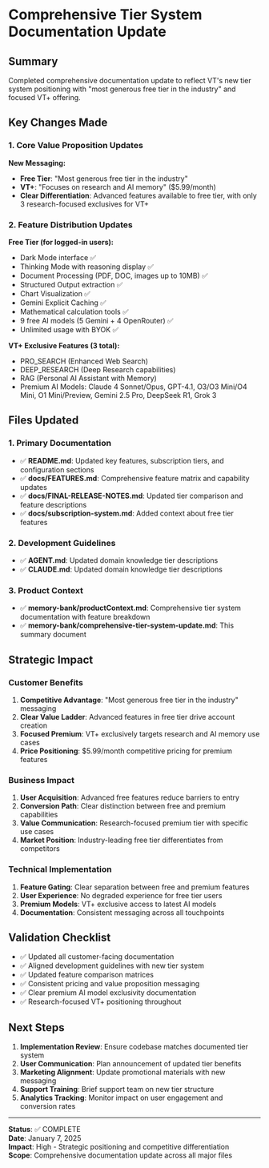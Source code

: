 # Comprehensive Tier System Documentation Update

## Summary

Completed comprehensive documentation update to reflect VT's new tier system positioning with "most generous free tier in the industry" and focused VT+ offering.

## Key Changes Made

### 1. Core Value Proposition Updates

**New Messaging:**

- **Free Tier**: "Most generous free tier in the industry"
- **VT+**: "Focuses on research and AI memory" ($5.99/month)
- **Clear Differentiation**: Advanced features available to free tier, with only 3 research-focused exclusives for VT+

### 2. Feature Distribution Updates

**Free Tier (for logged-in users):**

- Dark Mode interface ✅
- Thinking Mode with reasoning display ✅
- Document Processing (PDF, DOC, images up to 10MB) ✅
- Structured Output extraction ✅
- Chart Visualization ✅
- Gemini Explicit Caching ✅
- Mathematical calculation tools ✅
- 9 free AI models (5 Gemini + 4 OpenRouter) ✅
- Unlimited usage with BYOK ✅

**VT+ Exclusive Features (3 total):**

- PRO_SEARCH (Enhanced Web Search)
- DEEP_RESEARCH (Deep Research capabilities)
- RAG (Personal AI Assistant with Memory)
- Premium AI Models: Claude 4 Sonnet/Opus, GPT-4.1, O3/O3 Mini/O4 Mini, O1 Mini/Preview, Gemini 2.5 Pro, DeepSeek R1, Grok 3

## Files Updated

### 1. Primary Documentation

- ✅ **README.md**: Updated key features, subscription tiers, and configuration sections
- ✅ **docs/FEATURES.md**: Comprehensive feature matrix and capability updates
- ✅ **docs/FINAL-RELEASE-NOTES.md**: Updated tier comparison and feature descriptions
- ✅ **docs/subscription-system.md**: Added context about free tier features

### 2. Development Guidelines

- ✅ **AGENT.md**: Updated domain knowledge tier descriptions
- ✅ **CLAUDE.md**: Updated domain knowledge tier descriptions

### 3. Product Context

- ✅ **memory-bank/productContext.md**: Comprehensive tier system documentation with feature breakdown
- ✅ **memory-bank/comprehensive-tier-system-update.md**: This summary document

## Strategic Impact

### Customer Benefits

1. **Competitive Advantage**: "Most generous free tier in the industry" messaging
2. **Clear Value Ladder**: Advanced features in free tier drive account creation
3. **Focused Premium**: VT+ exclusively targets research and AI memory use cases
4. **Price Positioning**: $5.99/month competitive pricing for premium features

### Business Impact

1. **User Acquisition**: Advanced free features reduce barriers to entry
2. **Conversion Path**: Clear distinction between free and premium capabilities
3. **Value Communication**: Research-focused premium tier with specific use cases
4. **Market Position**: Industry-leading free tier differentiates from competitors

### Technical Implementation

1. **Feature Gating**: Clear separation between free and premium features
2. **User Experience**: No degraded experience for free tier users
3. **Premium Models**: VT+ exclusive access to latest AI models
4. **Documentation**: Consistent messaging across all touchpoints

## Validation Checklist

- ✅ Updated all customer-facing documentation
- ✅ Aligned development guidelines with new tier system
- ✅ Updated feature comparison matrices
- ✅ Consistent pricing and value proposition messaging
- ✅ Clear premium AI model exclusivity documentation
- ✅ Research-focused VT+ positioning throughout

## Next Steps

1. **Implementation Review**: Ensure codebase matches documented tier system
2. **User Communication**: Plan announcement of updated tier benefits
3. **Marketing Alignment**: Update promotional materials with new messaging
4. **Support Training**: Brief support team on new tier structure
5. **Analytics Tracking**: Monitor impact on user engagement and conversion rates

---

**Status**: ✅ COMPLETE  
**Date**: January 7, 2025  
**Impact**: High - Strategic positioning and competitive differentiation  
**Scope**: Comprehensive documentation update across all major files
